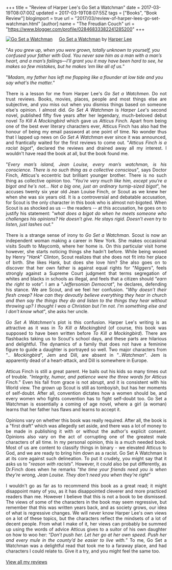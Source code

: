 +++
title = "Review of Harper Lee's Go Set a Watchman"
date = 2017-03-19T08:07:00Z
updated = 2017-03-19T08:07:55Z
tags = ["Books", "Book Review"]
blogimport = true 
url = "2017/03/review-of-harper-lees-go-set-watchman.html"
[author]
	name = "The Freudian Couch"
	uri = "https://www.blogger.com/profile/02846833382241285200"
+++

<div dir="ltr" style="text-align: left;" trbidi="on">
<a href="https://www.goodreads.com/book/show/24831147-go-set-a-watchman" style="float: left; padding-right: 20px;"><img alt="Go Set a Watchman" border="0" src="https://images.gr-assets.com/books/1427322631m/24831147.jpg" /></a><a href="https://www.goodreads.com/book/show/24831147-go-set-a-watchman">Go Set a Watchman</a> by <a href="https://www.goodreads.com/author/show/1825.Harper_Lee">Harper Lee</a><br />
<br />
"<i>As you grew up, when you were grown, totally unknown to yourself, you confused your father with God. You never saw him as a man with a man’s heart, and a man’s failings—I’ll grant you it may have been hard to see, he makes so few mistakes, but he makes ’em like all of us.</i>"<br />
<div>
<div>
<br />
"<i>Madam, my father has left me flopping like a flounder at low tide and you say what's the matter.</i>"</div>
<div>
<br />
<div style="text-align: justify;">
There is a lesson for me from Harper Lee's <i>Go Set a Watchmen</i>. Do not trust reviews. Books, movies, places, people and most things else are subjective, and you miss out when you dismiss things based on someone else's opinion. I almost did. <i>Go Set A Watchman</i> is <i>Harper Lee</i>'s second novel, published fifty five years after her legendary, much-beloved debut novel <i>To Kill A Mockingbird</i> which gave us <i>Atticus Finch</i>. Apart from being one of the best ever literary characters ever, Atticus Finch has also had the honour of being my email password at one point of time. No wonder thus that I lapped up news on <i>Go Set A Watchman</i> ever since it was announced, and frantically waited for the first reviews to come out. "<i>Atticus Finch is a racist bigot</i>", declared the reviews and drained away all my interest. I wouldn't have read the book at all, but the book found me.</div>
</div>
<div>
<div style="text-align: justify;">
<br /></div>
<div style="text-align: justify;">
"<i>Every man’s island, Jean Louise, every man’s watchman, is his conscience. There is no such thing as a collective conscious</i>", says Doctor Finch, Atticus's eccentric but brilliant younger brother. There is no such thing as collective opinion too. "<i>You're very much like him, except you're a bigot and he's not… Not a big one, just an ordinary turnip-sized bigot</i>", he accuses twenty six year old Jean Louise Finch, or Scout as we knew her when she was six years old. It is a controversial and debatable accusation, for Scout is the only character in this book who is almost not-bigoted. When Scout is as shocked as us -- the readers -- at this accusation, he goes on to justify his statement: "<i>what does a bigot do when he meets someone who challenges his opinions? He doesn’t give. He stays rigid. Doesn’t even try to listen, just lashes out.</i>"</div>
</div>
<div>
<div style="text-align: justify;">
<br /></div>
<div style="text-align: justify;">
There is a strange sense of irony to <i>Go Set a Watchman</i>. Scout is now an independent woman making a career in New York. She makes occasional visits South to Maycomb, where her home is. On this particular visit home however, she starts noticing things she hadn't before. While being wooed by Henry "<i>Hank</i>" Clinton, Scout realizes that she does not fit into her place of birth. She likes Hank, but does she love him? She also goes on to discover that her own father is against equal rights for "<i>Niggers</i>", feels strongly against a Supreme Court judgment that terms segregation of whites and blacks in schools as illegal, and feels that a citizen should “<i>earn the right to vote</i>”. I am a "<i>Jeffersonian Democrat</i>", he declares, defending his stance. We are Scout, and we feel her confusion. "<i>Why doesn’t their flesh creep? How can they devoutly believe everything they hear in church and then say the things they do and listen to the things they hear without throwing up? I thought I was a Christian but I’m not. I’m something else and I don’t know what</i>", she asks her uncle.</div>
<div style="text-align: justify;">
<br /></div>
</div>
<div>
<div style="text-align: justify;">
<i>Go Set A Watchmen</i>'s plot is this confusion. Harper Lee's writing is as attractive as it was in <i>To Kill a Mockingbird</i> (of course, this book was supposed to have been written before <i>To Kill a Mockingbird</i>). There are flashbacks taking us to Scout's school days, and these parts are hilarious and delightful. The dynamics of a family that does not have a feminine figure to guide a daughter is portrayed so well. Two major characters from "<i>.. Mockingbird</i>", Jem and Dill, are absent in "<i>..Watchman</i>". Jem is apparently dead of a heart-attack, and Dill is somewhere in Europe.</div>
</div>
<div>
<div style="text-align: justify;">
<br /></div>
<div style="text-align: justify;">
Atticus Finch is still a great parent. He bails out his kids so many times out of trouble. “<i>Integrity, humor, and patience were the three words for Atticus Finch.</i>” Even his fall from grace is not abrupt, and it is consistent with his World view. The grown up Scout is still as tomboyish, but has her moments of self-doubt. After all, convention dictates how a women should be, and every women who fights convention has to fight self-doubt too. Go Set a Watchman is essentially a coming of age novel, where a girl (a woman) learns that her father has flaws and learns to accept it.</div>
</div>
<div>
<div style="text-align: justify;">
<br /></div>
<div style="text-align: justify;">
Opinions vary on whether this book was really required. After all, the book is a "first draft" which was allegedly set aside, and there was a lot of money to be made in publishing it with or without the author's explicit consent. Opinions also vary on the act of corrupting one of the greatest male characters of all time. In my personal opinion, this is a much needed book. Most of us are content to classify things in binary - we elevated Atticus to God, and we are ready to bring him down as a racist. Go Set A Watchman is at its core against such delineation. To put it crudely, you might say that it asks us to "<i>reason with racists</i>". However, it could also be put differently, as Dr.Finch does when he remarks "<i>the time your friends need you is when they’re wrong, Jean Louise. They don’t need you when they’re right</i>”</div>
</div>
<div>
<div style="text-align: justify;">
<br /></div>
<div style="text-align: justify;">
I wouldn't go as far as to recommend this book as a great read; it might disappoint many of you, as it has disappointed cleverer and more practiced readers than me. However I believe that this is not a book to be dismissed. The views of some of the characters in the book may seem regressive, but remember that this was written years back, and as society grows, our idea of what is regressive changes. We will never know Harper Lee's own views on a lot of these topics, but the characters reflect the mindsets of a lot of decent people. From what I make of it, her views can probably be summed up using the words of advice Atticus gives to a suitor of his own daughter on how to woo her: “<i>Don’t push her. Let her go at her own speed. Push her and every mule in the county’d be easier to live with.</i>” To me, Go Set a Watchman was a delightful read that took me to a faraway place, and had characters I could relate to. Give it a try, and you might feel the same too.</div>
</div>
</div>
<br />
<a href="https://www.goodreads.com/review/list/4391307-adarsh">View all my reviews</a>
</div>

